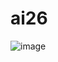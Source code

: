 # ai26


![image](https://user-images.githubusercontent.com/114221089/233019044-787ee311-f06a-4c5a-a839-5005b0eb6a69.png)
